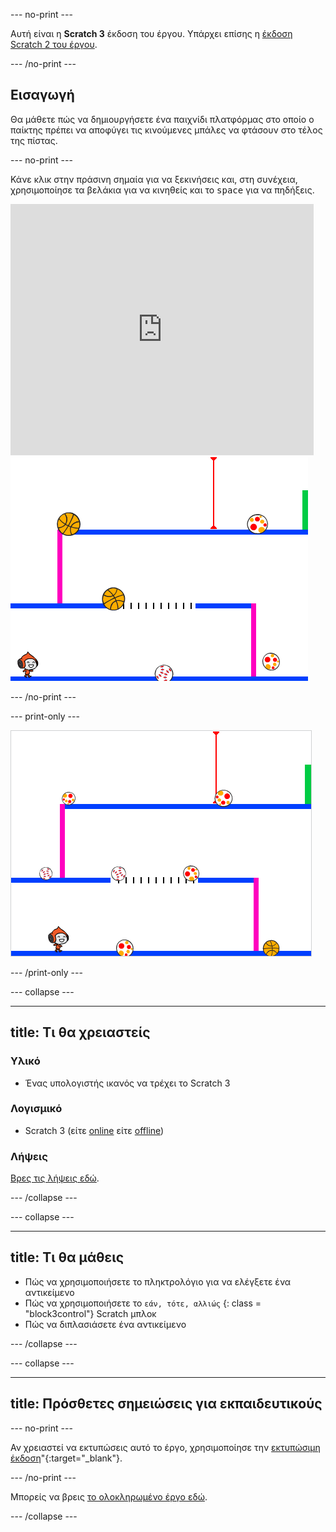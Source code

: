 \--- no-print \---

Αυτή είναι η **Scratch 3** έκδοση του έργου. Υπάρχει επίσης η [έκδοση Scratch 2 του έργου](https://projects.raspberrypi.org/en/projects/dodgeball-scratch2).

\--- /no-print \---

## Εισαγωγή

Θα μάθετε πώς να δημιουργήσετε ένα παιχνίδι πλατφόρμας στο οποίο ο παίκτης πρέπει να αποφύγει τις κινούμενες μπάλες να φτάσουν στο τέλος της πίστας.

\--- no-print \---

Κάνε κλικ στην πράσινη σημαία για να ξεκινήσεις και, στη συνέχεια, χρησιμοποίησε τα βελάκια για να κινηθείς και το <kbd>space</kbd> για να πηδήξεις.

<div class="scratch-preview">
  <iframe allowtransparency="true" width="485" height="402" src="https://scratch.mit.edu/projects/embed/251809924/?autostart=false" frameborder="0" scrolling="no"></iframe>
  <img src="images/dodge-final.png">
</div>

\--- /no-print \---

\--- print-only \---

![παιχνίδι dodgeball σε εξέλιξη](images/dodgeball-showcase.png)

\--- /print-only \---

\--- collapse \---

* * *

## title: Τι θα χρειαστείς

### Υλικό

+ Ένας υπολογιστής ικανός να τρέχει το Scratch 3

### Λογισμικό

+ Scratch 3 (είτε [online](https://scratch.mit.edu/projects/editor/) είτε [offline](https://scratch.mit.edu/download/))

### Λήψεις

[Βρες τις λήψεις εδώ](http://rpf.io/p/en/dodgeball-go).

\--- /collapse \---

\--- collapse \---

* * *

## title: Τι θα μάθεις

+ Πώς να χρησιμοποιήσετε το πληκτρολόγιο για να ελέγξετε ένα αντικείμενο
+ Πώς να χρησιμοποιήσετε το ` εάν, τότε, αλλιώς ` {: class = "block3control"} Scratch μπλοκ
+ Πώς να διπλασιάσετε ένα αντικείμενο

\--- /collapse \---

\--- collapse \---

* * *

## title: Πρόσθετες σημειώσεις για εκπαιδευτικούς

\--- no-print \---

Αν χρειαστεί να εκτυπώσεις αυτό το έργο, χρησιμοποίησε την [εκτυπώσιμη έκδοση](https://projects.raspberrypi.org/en/projects/dodgeball/print)"{:target="_blank"}.

\--- /no-print \---

Μπορείς να βρεις [το ολοκληρωμένο έργο εδώ](http://rpf.io/p/en/dodgeball-get).

\--- /collapse \---